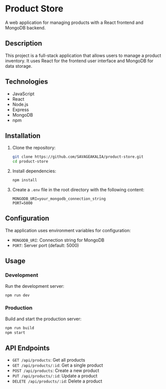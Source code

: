 # Product Store

A web application for managing products with a React frontend and MongoDB backend.

## Description

This project is a full-stack application that allows users to manage a product inventory. It uses React for the frontend user interface and MongoDB for data storage.

## Technologies

- JavaScript
- React
- Node.js
- Express
- MongoDB
- npm

## Installation

1. Clone the repository:
   ```bash
   git clone https://github.com/SAVAGEAKALIA/product-store.git
   cd product-store
   ```

2. Install dependencies:
   ```bash
   npm install
   ```

3. Create a `.env` file in the root directory with the following content:
   ```
   MONGODB_URI=your_mongodb_connection_string
   PORT=5000
   ```

## Configuration

The application uses environment variables for configuration:
- `MONGODB_URI`: Connection string for MongoDB
- `PORT`: Server port (default: 5000)

## Usage

### Development

Run the development server:
```bash
npm run dev
```

### Production

Build and start the production server:
```bash
npm run build
npm start
```

## API Endpoints

- `GET /api/products`: Get all products
- `GET /api/products/:id`: Get a single product
- `POST /api/products`: Create a new product
- `PUT /api/products/:id`: Update a product
- `DELETE /api/products/:id`: Delete a product

